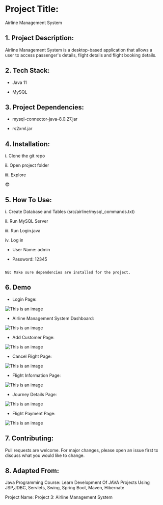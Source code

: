 # Project Title:

Airline Management System

## 1. Project Description:

Airline Management System is a desktop-based application that allows a user to access passenger's details, flight details and flight booking details.


## 2. Tech Stack:

- Java 11

- MySQL

## 3. Project Dependencies:

- mysql-connector-java-8.0.27.jar
  
- rs2xml.jar

## 4. Installation:

i. Clone the git repo


ii. Open project folder

iii. Explore

😎

## 5. How To Use:

i. Create Database and Tables (src/airline/mysql_commands.txt)

ii. Run MySQL Server

iii. Run Login.java

iv. Log in 

- User Name: admin

- Password: 12345

```

NB: Make sure dependencies are installed for the project.
```

## 6. Demo

- Login Page:

![This is an image](src/screenshot/login.png)

- Airline Management System Dashboard:

![This is an image](src/screenshot/dashboard.png)

- Add Customer Page:

![This is an image](src/screenshot/add_customer.png)

- Cancel Flight Page:

![This is an image](src/screenshot/cancel.png)

- Flight Information Page:

![This is an image](src/screenshot/flight_info.png)

- Journey Details Page:

![This is an image](src/screenshot/journey_details.png)

- Flight Payment Page:

![This is an image](src/screenshot/payment.png)


## 7. Contributing:

Pull requests are welcome. For major changes, please open an issue first to discuss what you would like to change.


## 8. Adapted From: 

Java Programming Course: Learn Development Of JAVA Projects Using JSP,JDBC, Servlets, Swing, Spring Boot, Maven, Hibernate

Project Name: Project 3: Airline Management System
